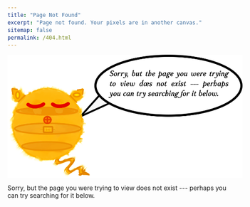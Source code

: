 ```yaml
---
title: "Page Not Found"
excerpt: "Page not found. Your pixels are in another canvas."
sitemap: false
permalink: /404.html
---
```


<div style="width: 55vw">
	<img src="/assets/images/404_cover.png" style="background-color: white;display: block;margin-left: auto;margin-right: auto;">
</div>

Sorry, but the page you were trying to view does not exist --- perhaps you can try searching for it below.

<script>
  var GOOG_FIXURL_LANG = 'en';
  var GOOG_FIXURL_SITE = '{{ site.url }}'
</script>
<script src="https://linkhelp.clients.google.com/tbproxy/lh/wm/fixurl.js">
</script>
